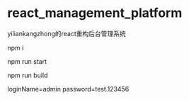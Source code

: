 # react_management_platform
yiliankangzhong的react重构后台管理系统

npm i

npm run start

npm run build

loginName=admin  password=test.123456
